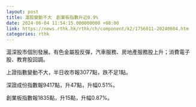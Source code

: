 ```yaml
---
layout: post
title: 滬股變動不大　創業板指數升近0.9%
date: 2024-06-04 11:54:15.000000000 +08:00
link: https://news.rthk.hk/rthk/ch/component/k2/1756011-20240604.htm
categories: rthk
---
```


滬深股市個別發展。有色金屬股反彈，汽車服務、房地產服務股上升；消費電子股、教育股回調。

上證指數變動不大，半日收市報3077點，跌不足1點。

深證成份指數報9417點，升47點，升幅0.51%。

創業板指數報1835點，升15點，升幅0.87%。
